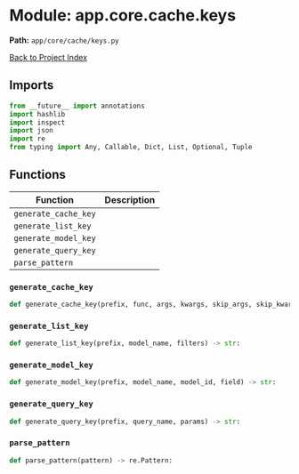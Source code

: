 # Module: app.core.cache.keys

**Path:** `app/core/cache/keys.py`

[Back to Project Index](../../../../index.md)

## Imports
```python
from __future__ import annotations
import hashlib
import inspect
import json
import re
from typing import Any, Callable, Dict, List, Optional, Tuple
```

## Functions

| Function | Description |
| --- | --- |
| `generate_cache_key` |  |
| `generate_list_key` |  |
| `generate_model_key` |  |
| `generate_query_key` |  |
| `parse_pattern` |  |

### `generate_cache_key`
```python
def generate_cache_key(prefix, func, args, kwargs, skip_args, skip_kwargs) -> str:
```

### `generate_list_key`
```python
def generate_list_key(prefix, model_name, filters) -> str:
```

### `generate_model_key`
```python
def generate_model_key(prefix, model_name, model_id, field) -> str:
```

### `generate_query_key`
```python
def generate_query_key(prefix, query_name, params) -> str:
```

### `parse_pattern`
```python
def parse_pattern(pattern) -> re.Pattern:
```
